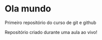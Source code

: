 # Ola mundo
 Primeiro repositório do curso de git e github

Repositório criado durante uma aula ao vivo!
